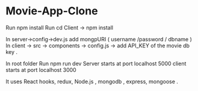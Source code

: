 # Movie-App-Clone
Run npm install 
Run cd Client -> npm install 

In server->config->dev.js add mongpURI ( username /password / dbname )
In client -> src -> components -> config.js -> add API_KEY of the movie db key . 

In root folder Run npm run dev 
Server starts at port localhost 5000
client starts at port localhost 3000

It uses React hooks, redux, Node.js , mongodb , express, mongoose .  
